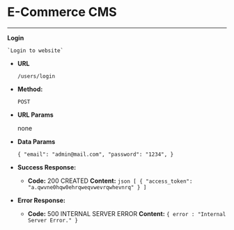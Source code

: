 # E-Commerce CMS
----------------
**Login**

	`Login to website`

* **URL**

	`/users/login`

* **Method:**

	`POST`

* **URL Params**

	none

* **Data Params**

	`
		{
			"email": "admin@mail.com",
			"password": "1234",
		}
	`

* **Success Response:**

  * **Code:** 200 CREATED
    **Content:**
		```json
		[
	  	{
				"access_token": "a.qwvne0hqw0ehrqweqvwevrqwhevnrq"
	 		}
		]
		```
 
* **Error Response:**

  * **Code:** 500 INTERNAL SERVER ERROR
    **Content:** `{ error : "Internal Server Error." }`

		

